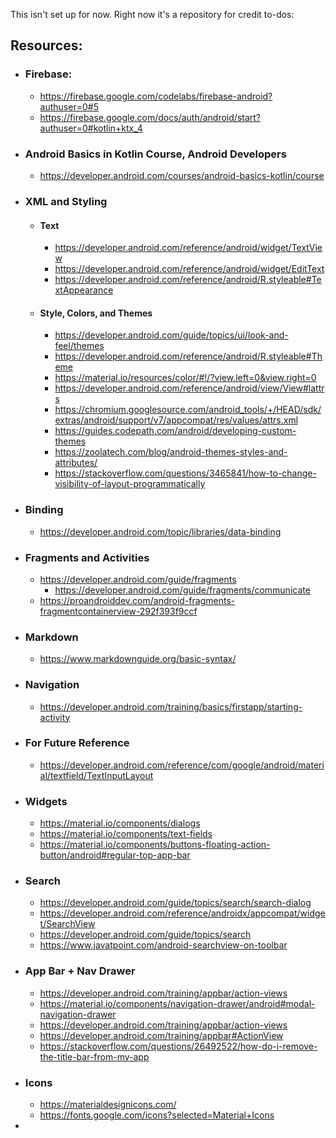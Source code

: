 This isn't set up for now. Right now it's a repository for credit to-dos:

## Resources:

- ### Firebase:
  
    - <https://firebase.google.com/codelabs/firebase-android?authuser=0#5>
    - <https://firebase.google.com/docs/auth/android/start?authuser=0#kotlin+ktx_4>
    
- ### Android Basics in Kotlin Course, Android Developers
  
    - <https://developer.android.com/courses/android-basics-kotlin/course>
    
- ### XML and Styling
  
    - #### Text
      
        - <https://developer.android.com/reference/android/widget/TextView>
        - <https://developer.android.com/reference/android/widget/EditText>
        - <https://developer.android.com/reference/android/R.styleable#TextAppearance>
        
    - #### Style, Colors, and Themes
      
        - <https://developer.android.com/guide/topics/ui/look-and-feel/themes>
        - <https://developer.android.com/reference/android/R.styleable#Theme>
        - <https://material.io/resources/color/#!/?view.left=0&view.right=0>
        - <https://developer.android.com/reference/android/view/View#lattrs>
        - <https://chromium.googlesource.com/android_tools/+/HEAD/sdk/extras/android/support/v7/appcompat/res/values/attrs.xml>
        - <https://guides.codepath.com/android/developing-custom-themes>
        - <https://zoolatech.com/blog/android-themes-styles-and-attributes/>
        - <https://stackoverflow.com/questions/3465841/how-to-change-visibility-of-layout-programmatically>


- ### Binding
  
    - <https://developer.android.com/topic/libraries/data-binding>
    
- ### Fragments and Activities

    - <https://developer.android.com/guide/fragments>
      - <https://developer.android.com/guide/fragments/communicate>
    - <https://proandroiddev.com/android-fragments-fragmentcontainerview-292f393f9ccf>

- ### Markdown

    - <https://www.markdownguide.org/basic-syntax/>
    
- ### Navigation
    - <https://developer.android.com/training/basics/firstapp/starting-activity>
    
- ### For Future Reference

    - <https://developer.android.com/reference/com/google/android/material/textfield/TextInputLayout>
    
- ### Widgets

    - <https://material.io/components/dialogs>
    - <https://material.io/components/text-fields>
    - <https://material.io/components/buttons-floating-action-button/android#regular-top-app-bar>
    
- ### Search
    
    - <https://developer.android.com/guide/topics/search/search-dialog>
    - <https://developer.android.com/reference/androidx/appcompat/widget/SearchView>
    - <https://developer.android.com/guide/topics/search>
    - <https://www.javatpoint.com/android-searchview-on-toolbar>

- ### App Bar + Nav Drawer

    - <https://developer.android.com/training/appbar/action-views>
    - <https://material.io/components/navigation-drawer/android#modal-navigation-drawer>
    - <https://developer.android.com/training/appbar/action-views>
    - <https://developer.android.com/training/appbar#ActionView>
    - <https://stackoverflow.com/questions/26492522/how-do-i-remove-the-title-bar-from-my-app>
    
- ### Icons

    - <https://materialdesignicons.com/>
    - <https://fonts.google.com/icons?selected=Material+Icons>
-
